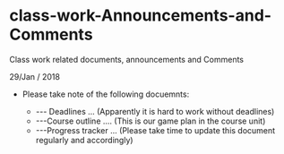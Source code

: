 # class-work-Announcements-and-Comments
Class work related documents, announcements and Comments

29/Jan / 2018
- Please take note of the following docuemnts:

  - --- Deadlines ...        (Apparently it is hard to work without deadlines)
  - ---Course outline ....  (This is our game plan in the course unit)
  - ---Progress tracker ... (Please take time to update this document regularly and accordingly)
